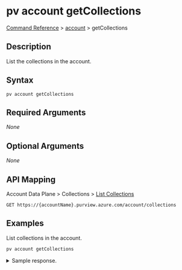 # pv account getCollections
[Command Reference](../../../README.md#command-reference) > [account](./main.md) > getCollections

## Description
List the collections in the account.

## Syntax
```
pv account getCollections
```

## Required Arguments
*None*

## Optional Arguments
*None*

## API Mapping
Account Data Plane > Collections > [List Collections](https://docs.microsoft.com/en-us/rest/api/purview/accountdataplane/collections/list-collections)
```
GET https://{accountName}.purview.azure.com/account/collections
```

## Examples
List collections in the account.
```powershell
pv account getCollections
```

<details><summary>Sample response.</summary>
<p>

```json
{
    "count": 4,
    "value": [
        {
            "collectionProvisioningState": "Succeeded",
            "description": "The root collection.",
            "friendlyName": "My Friendly Collection Name",
            "name": "esg-26fa7f24-pv",
            "systemData": {
                "createdAt": "2022-02-23T09:46:46.2381767Z",
                "createdBy": "095354ff-cae8-44ff-8120-22ec5a941b40",
                "createdByType": "User",
                "lastModifiedAt": "2022-02-23T15:45:37.0561952Z",
                "lastModifiedBy": "095354ff-cae8-44ff-8120-22ec5a941b40",
                "lastModifiedByType": "User"
            }
        },
        {
            "collectionProvisioningState": "Succeeded",
            "friendlyName": "Environment",
            "name": "g7qe97",
            "parentCollection": {
                "referenceName": "esg-26fa7f24-pv",
                "type": "CollectionReference"
            },
            "systemData": {
                "createdAt": "2022-02-27T12:52:28.8826657Z",
                "createdBy": "095354ff-cae8-44ff-8120-22ec5a941b40",
                "createdByType": "User",
                "lastModifiedAt": "2022-02-27T12:52:28.8826659Z",
                "lastModifiedBy": "095354ff-cae8-44ff-8120-22ec5a941b40",
                "lastModifiedByType": "User"
            }
        },
        {
            "collectionProvisioningState": "Succeeded",
            "friendlyName": "Social",
            "name": "6b93rz",
            "parentCollection": {
                "referenceName": "esg-26fa7f24-pv",
                "type": "CollectionReference"
            },
            "systemData": {
                "createdAt": "2022-02-27T12:52:36.1509462Z",
                "createdBy": "095354ff-cae8-44ff-8120-22ec5a941b40",
                "createdByType": "User",
                "lastModifiedAt": "2022-02-27T12:52:36.1509463Z",
                "lastModifiedBy": "095354ff-cae8-44ff-8120-22ec5a941b40",
                "lastModifiedByType": "User"
            }
        },
        {
            "collectionProvisioningState": "Succeeded",
            "friendlyName": "Governance",
            "name": "bfgnyg",
            "parentCollection": {
                "referenceName": "esg-26fa7f24-pv",
                "type": "CollectionReference"
            },
            "systemData": {
                "createdAt": "2022-02-27T12:52:43.3993723Z",
                "createdBy": "095354ff-cae8-44ff-8120-22ec5a941b40",
                "createdByType": "User",
                "lastModifiedAt": "2022-02-27T12:52:43.3993724Z",
                "lastModifiedBy": "095354ff-cae8-44ff-8120-22ec5a941b40",
                "lastModifiedByType": "User"
            }
        }
    ]
}
```
</p>
</details>